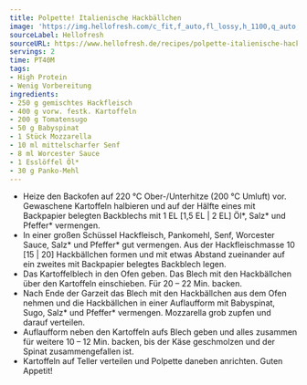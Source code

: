 ```yaml
---
title: Polpette! Italienische Hackbällchen
image: 'https://img.hellofresh.com/c_fit,f_auto,fl_lossy,h_1100,q_auto,w_2600/hellofresh_s3/image/polpette-italienische-hackballchen-b0123404.jpg'
sourceLabel: Hellofresh
sourceURL: https://www.hellofresh.de/recipes/polpette-italienische-hackballchen-632c3d4a77c8202a20056c2f
servings: 2
time: PT40M
tags:
- High Protein
- Wenig Vorbereitung
ingredients:
- 250 g gemischtes Hackfleisch
- 400 g vorw. festk. Kartoffeln
- 200 g Tomatensugo
- 50 g Babyspinat
- 1 Stück Mozzarella
- 10 ml mittelscharfer Senf
- 8 ml Worcester Sauce
- 1 Esslöffel Öl*
- 30 g Panko-Mehl
---
```


- Heize den Backofen auf 220 °C Ober-/Unterhitze (200 °C Umluft) vor.  Gewaschene Kartoffeln halbieren und auf der Hälfte eines mit Backpapier belegten Backblechs mit 1 EL [1,5 EL | 2 EL] Öl\*, Salz\* und Pfeffer\* vermengen.
- In einer großen Schüssel Hackfleisch, Pankomehl, Senf, Worcester Sauce, Salz\* und Pfeffer\* gut vermengen. Aus der Hackfleischmasse 10 [15 | 20] Hackbällchen formen und mit etwas Abstand zueinander auf ein zweites mit Backpapier belegtes Backblech legen.
- Das Kartoffelblech in den Ofen geben.  Das Blech mit den Hackbällchen über den Kartoffeln einschieben. Für 20 – 22 Min. backen.
- Nach Ende der Garzeit das Blech mit den Hackbällchen aus dem Ofen nehmen und die Hackbällchen in einer Auflaufform mit Babyspinat, Sugo, Salz\* und Pfeffer\* vermengen.  Mozzarella grob zupfen und darauf verteilen.
- Auflaufform neben den Kartoffeln aufs Blech geben und alles zusammen für weitere 10 – 12 Min. backen, bis der Käse geschmolzen und der Spinat zusammengefallen ist.
- Kartoffeln auf Teller verteilen und Polpette daneben anrichten.  Guten Appetit!
